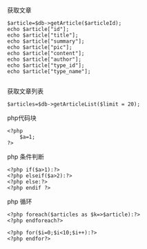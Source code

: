 
获取文章
```
$article=$db->getArticle($articleId);
echo $article["id"];
echo $article["title"];
echo $article["summary"];
echo $article["pic"];
echo $article["content"];
echo $article["author"];
echo $article["type_id"];
echo $article["type_name"];


```

获取文章列表
```
$articles=$db->getArticleList($limit = 20);

```


php代码块
```
<?php
    $a=1;
?>
```
php 条件判断
```
<?php if($a>1):?>
<?php elseif($a>2):?>
<?php else:?>
<?php endif ?>
```

php 循环
```
<?php foreach($articles as $k=>$article):?>
<?php endforeach?>
```
```
<?php for($i=0;$i<10;$i++):?>
<?php endfor?>
```